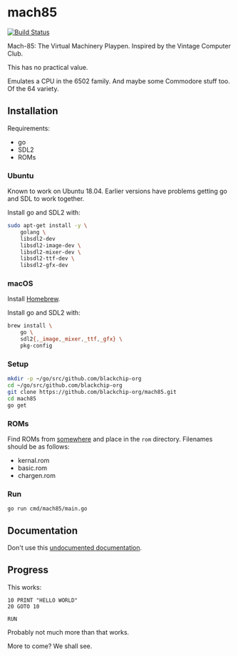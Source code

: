 # mach85

[![Build Status](https://travis-ci.org/blackchip-org/mach85.svg?branch=master)](https://travis-ci.org/blackchip-org/mach85)

Mach-85: The Virtual Machinery Playpen. Inspired by the Vintage Computer Club.

This has no practical value.

Emulates a CPU in the 6502 family. And maybe some Commodore stuff too. Of
the 64 variety.

## Installation

Requirements:

- go
- SDL2
- ROMs

### Ubuntu

Known to work on Ubuntu 18.04. Earlier versions have problems getting go and
SDL to work together.

Install go and SDL2 with:

```bash
sudo apt-get install -y \
    golang \
    libsdl2-dev
    libsdl2-image-dev \
    libsdl2-mixer-dev \
    libsdl2-ttf-dev \
    libsdl2-gfx-dev
```

### macOS

Install [Homebrew](https://brew.sh).

Install go and SDL2 with:

```bash
brew install \
    go \
    sdl2{,_image,_mixer,_ttf,_gfx} \
    pkg-config
```

### Setup

```bash
mkdir -p ~/go/src/github.com/blackchip-org
cd ~/go/src/github.com/blackchip-org
git clone https://github.com/blackchip-org/mach85.git
cd mach85
go get
```

### ROMs

Find ROMs from [somewhere](http://blackchip.org/cbm/c64/) and place in the
`rom` directory. Filenames should be as follows:

- kernal.rom
- basic.rom
- chargen.rom

### Run

```
go run cmd/mach85/main.go
```

## Documentation

Don't use this [undocumented documentation](https://godoc.org/github.com/blackchip-org/mach85).

## Progress

This works:

```basic
10 PRINT "HELLO WORLD"
20 GOTO 10

RUN
```

Probably not much more than that works.

More to come? We shall see.











